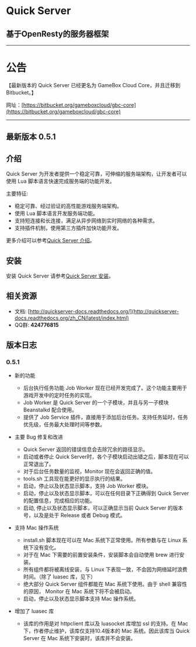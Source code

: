 # Quick Server

## 基于OpenResty的服务器框架

---

# 公告

【最新版本的 Quick Server 已经更名为 GameBox Cloud Core，并且迁移到 Bitbucket。】

网址：[https://bitbucket.org/gameboxcloud/gbc-core](https://bitbucket.org/gameboxcloud/gbc-core)

---

## 最新版本 0.5.1

## 介绍

Quick Server 为开发者提供一个稳定可靠，可伸缩的服务端架构，让开发者可以使用 Lua 脚本语言快速完成服务端的功能开发。

主要特征:

-   稳定可靠、经过验证的高性能游戏服务端架构。
-   使用 Lua 脚本语言开发服务端功能。
-   支持短连接和长连接，满足从异步网络到实时网络的各种需求。
-   支持插件机制，使用第三方插件加快功能开发。

更多介绍可以参考[Quick Server 介绍](http://quickserver-docs.readthedocs.org/zh_CN/latest/intro/index.html)。

## 安装

安装 Quick Server 请参考[Quick Server 安装](http://quickserver-docs.readthedocs.org/zh_CN/latest/install/index.html)。

## 相关资源

-   文档: [http://quickserver-docs.readthedocs.org/](http://quickserver-docs.readthedocs.org/zh_CN/latest/index.html)
-   QQ群: **424776815**

## 版本日志

### 0.5.1
-   新的功能
    -    后台执行任务功能 Job Worker 现在已经开发完成了。这个功能主要用于游戏开发中的定时任务的实现。
    -    Job Worker 是 Quick Server 的一个子模块，并且与另一子模块 Beanstalkd 配合使用。
    -    提供了 Job Service 插件，直接用于添加后台任务。支持任务延时，任务优先级，任务最大处理时间等参数。

-   主要 Bug 修复和改进
    -    Quick Server 返回的错误信息会去除冗余的路径显示。
    -    启动或者停止 Quick Server时，各个子模块启动出错之后，脚本现在可以正常退出了。
    -    对于后台任务数量的监视，Monitor 现在会返回正确的值。
    -    tools.sh 工具现在能更好的显示执行的结果。
    -    启动，停止以及状态显示脚本，支持 Job Worker 模块。
    -    启动，停止以及状态显示脚本，可以在任何目录下正确得到 Quick Server 的配置信息，完成相应的功能。
    -    启动, 停止以及状态显示脚本，可以正确显示当前 Quick Server 的版本号，以及是处于 Release 或者 Debug 模式。

-   支持 Mac 操作系统
    -    install.sh 脚本现在可以在 Mac 系统下正常使用。所有参数与在 Linux 系统下没有变化。
    -    对于在 Mac 下需要的前置安装条件，安装脚本会自动使用 brew 进行安装。
    -    所有组件都将被离线安装，与 Linux 下表现一致，不会因为网络延时浪费时间。（除了 luasec 库，见下）
    -    绝大部分 Quick Server 组件都能在 Mac 系统下使用。由于 shell 兼容性的原因， Monitor 在 Mac 系统下将不会被启动。
    -    启动，停止以及状态显示脚本支持 Mac 操作系统。

-  增加了 luasec 库
    -    该库的作用是对 httpclient 库以及 luasocket 库增加 ssl 的支持。在 Mac 下，作者停止维护，该库仅支持10.4版本的 Mac 系统。因此该库当 Quick Server 在 Mac 系统下安装时，该库并不会安装。
